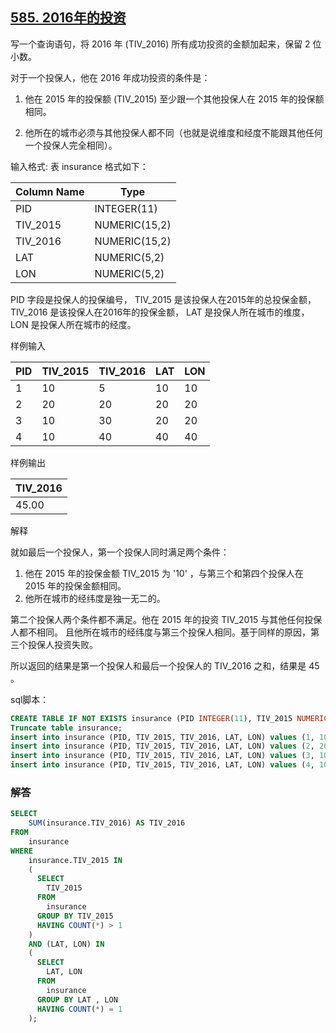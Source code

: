 ## [585. 2016年的投资](https://leetcode-cn.com/problems/investments-in-2016/)

写一个查询语句，将 2016 年 (TIV_2016) 所有成功投资的金额加起来，保留 2 位小数。

对于一个投保人，他在 2016 年成功投资的条件是：

1. 他在 2015 年的投保额 (TIV_2015) 至少跟一个其他投保人在 2015 年的投保额相同。

2. 他所在的城市必须与其他投保人都不同（也就是说维度和经度不能跟其他任何一个投保人完全相同）。

输入格式:
表 insurance 格式如下：

| Column Name | Type          |
| ----------- | ------------- |
| PID         | INTEGER(11)   |
| TIV_2015    | NUMERIC(15,2) |
| TIV_2016    | NUMERIC(15,2) |
| LAT         | NUMERIC(5,2)  |
| LON         | NUMERIC(5,2)  |
PID 字段是投保人的投保编号， TIV_2015 是该投保人在2015年的总投保金额， TIV_2016 是该投保人在2016年的投保金额， LAT 是投保人所在城市的维度， LON 是投保人所在城市的经度。

样例输入

| PID  | TIV_2015 | TIV_2016 | LAT  | LON  |
| ---- | -------- | -------- | ---- | ---- |
| 1    | 10       | 5        | 10   | 10   |
| 2    | 20       | 20       | 20   | 20   |
| 3    | 10       | 30       | 20   | 20   |
| 4    | 10       | 40       | 40   | 40   |
样例输出

| TIV_2016 |
| -------- |
| 45.00    |
解释

就如最后一个投保人，第一个投保人同时满足两个条件：
1. 他在 2015 年的投保金额 TIV_2015 为 '10' ，与第三个和第四个投保人在 2015 年的投保金额相同。
2. 他所在城市的经纬度是独一无二的。

第二个投保人两个条件都不满足。他在 2015 年的投资 TIV_2015 与其他任何投保人都不相同。
且他所在城市的经纬度与第三个投保人相同。基于同样的原因，第三个投保人投资失败。

所以返回的结果是第一个投保人和最后一个投保人的 TIV_2016 之和，结果是 45 。

sql脚本：

```sql
CREATE TABLE IF NOT EXISTS insurance (PID INTEGER(11), TIV_2015 NUMERIC(15,2), TIV_2016 NUMERIC(15,2), LAT NUMERIC(5,2), LON NUMERIC(5,2));
Truncate table insurance;
insert into insurance (PID, TIV_2015, TIV_2016, LAT, LON) values (1, 10, 5, 10, 10);
insert into insurance (PID, TIV_2015, TIV_2016, LAT, LON) values (2, 20, 20, 20, 20);
insert into insurance (PID, TIV_2015, TIV_2016, LAT, LON) values (3, 10, 30, 20, 20);
insert into insurance (PID, TIV_2015, TIV_2016, LAT, LON) values (4, 10, 40, 40, 40);
```

### 解答

```sql
SELECT
    SUM(insurance.TIV_2016) AS TIV_2016
FROM
    insurance
WHERE
    insurance.TIV_2015 IN
    (
      SELECT
        TIV_2015
      FROM
        insurance
      GROUP BY TIV_2015
      HAVING COUNT(*) > 1
    )
    AND (LAT, LON) IN
    (
      SELECT
        LAT, LON
      FROM
        insurance
      GROUP BY LAT , LON
      HAVING COUNT(*) = 1
    );
```

